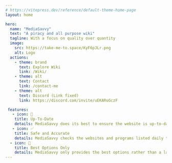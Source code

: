 ```yaml
---
# https://vitepress.dev/reference/default-theme-home-page
layout: home

hero:
  name: "MediaSavvy"
  text: "A piracy and all purpose wiki"
  tagline: With a focus on quality over quantity
  image:
    src: https://take-me-to.space/KyF6pJLr.png
    alt: Logo
  actions:
    - theme: brand
      text: Explore Wiki
      link: /Wiki/
    - theme: alt
      text: Contact
      link: /contact-me
    - theme: alt
      text: Discord (Link fixed)
      link: https://discord.com/invite/uEKARuGczF

 features:
   - icon: 📅   
    title: Up-To-Date
    details: MediaSavvy does its best to ensure the website is up-to-date, safe and everything's working as expected.
   - icon: ✅
    title: Safe and Accurate
    details: MediaSavvy checks the websites and programs listed daily to ensure that they are safe, working and accurate.
  - icon: 🌟
    title: Best Options Only
    details: MediaSavvy only provides the best options rather than a large variety of poor items that is hard to moderate and keep safe.
---
```


